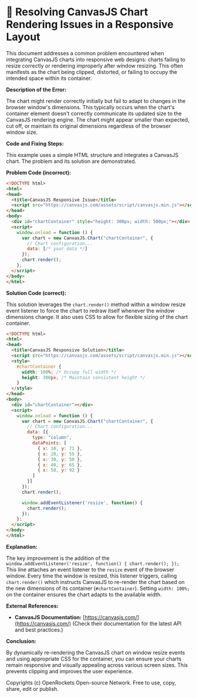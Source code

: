 # 🐞 Resolving CanvasJS Chart Rendering Issues in a Responsive Layout


This document addresses a common problem encountered when integrating CanvasJS charts into responsive web designs: charts failing to resize correctly or rendering improperly after window resizing.  This often manifests as the chart being clipped, distorted, or failing to occupy the intended space within its container.

**Description of the Error:**

The chart might render correctly initially but fail to adapt to changes in the browser window's dimensions.  This typically occurs when the chart's container element doesn't correctly communicate its updated size to the CanvasJS rendering engine.  The chart might appear smaller than expected, cut off, or maintain its original dimensions regardless of the browser window size.

**Code and Fixing Steps:**

This example uses a simple HTML structure and integrates a CanvasJS chart. The problem and its solution are demonstrated.

**Problem Code (incorrect):**

```html
<!DOCTYPE html>
<html>
<head>
  <title>CanvasJS Responsive Issue</title>
  <script src="https://canvasjs.com/assets/script/canvasjs.min.js"></script>
</head>
<body>
  <div id="chartContainer" style="height: 300px; width: 500px;"></div>
  <script>
    window.onload = function () {
      var chart = new CanvasJS.Chart("chartContainer", {
        // Chart configuration...
        data: [/* your data */]
      });
      chart.render();
    };
  </script>
</body>
</html>
```

**Solution Code (correct):**

This solution leverages the `chart.render()` method within a window resize event listener to force the chart to redraw itself whenever the window dimensions change.  It also uses CSS to allow for flexible sizing of the chart container.


```html
<!DOCTYPE html>
<html>
<head>
  <title>CanvasJS Responsive Solution</title>
  <script src="https://canvasjs.com/assets/script/canvasjs.min.js"></script>
  <style>
    #chartContainer {
      width: 100%; /* Occupy full width */
      height: 300px; /* Maintain consistent height */
    }
  </style>
</head>
<body>
  <div id="chartContainer"></div>
  <script>
    window.onload = function () {
      var chart = new CanvasJS.Chart("chartContainer", {
        // Chart configuration...
        data: [{
          type: "column",
          dataPoints: [
            { x: 10, y: 71 },
            { x: 20, y: 55 },
            { x: 30, y: 50 },
            { x: 40, y: 65 },
            { x: 50, y: 92 }
          ]
        }]
      });
      chart.render();

      window.addEventListener('resize', function() {
        chart.render();
      });
    };
  </script>
</body>
</html>
```

**Explanation:**

The key improvement is the addition of the `window.addEventListener('resize', function() { chart.render(); });`  This line attaches an event listener to the `resize` event of the browser window.  Every time the window is resized, this listener triggers, calling `chart.render()` which instructs CanvasJS to re-render the chart based on the new dimensions of its container (`#chartContainer`).  Setting `width: 100%;` on the container ensures the chart adapts to the available width.


**External References:**

* **CanvasJS Documentation:** [https://canvasjs.com/](https://canvasjs.com/)  (Check their documentation for the latest API and best practices.)


**Conclusion:**

By dynamically re-rendering the CanvasJS chart on window resize events and using appropriate CSS for the container, you can ensure your charts remain responsive and visually appealing across various screen sizes. This prevents clipping and improves the user experience.


Copyrights (c) OpenRockets Open-source Network. Free to use, copy, share, edit or publish.

